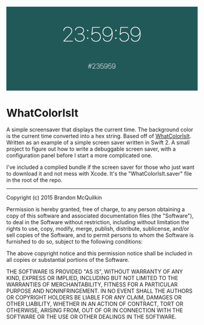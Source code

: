 ![banner](banner.png)

WhatColorIsIt
=============

A simple screensaver that displays the current time. The background color is the current time converted into a hex string. Based off of [WhatColorIsIt](http://whatcolourisit.scn9a.org). Written as an example of a simple screen saver written in Swift 2. A small project to figure out how to write a debuggable screen saver, with a configuration panel before I start a more complicated one.

I've included a complied bundle if the screen saver for those who just want to download it and not mess with Xcode. It's the "WhatColorIsIt.saver" file in the root of the repo.

------

Copyright (c) 2015 Brandon McQuilkin

Permission is hereby granted, free of charge, to any person obtaining a copy of this software and associated documentation files (the "Software"), to deal in the Software without restriction, including without limitation the rights to use, copy, modify, merge, publish, distribute, sublicense, and/or sell copies of the Software, and to permit persons to whom the Software is furnished to do so, subject to the following conditions:

The above copyright notice and this permission notice shall be included in all copies or substantial portions of the Software.

THE SOFTWARE IS PROVIDED "AS IS", WITHOUT WARRANTY OF ANY KIND, EXPRESS OR
IMPLIED, INCLUDING BUT NOT LIMITED TO THE WARRANTIES OF MERCHANTABILITY,
FITNESS FOR A PARTICULAR PURPOSE AND NONINFRINGEMENT. IN NO EVENT SHALL THE AUTHORS OR COPYRIGHT HOLDERS BE LIABLE FOR ANY CLAIM, DAMAGES OR OTHER
LIABILITY, WHETHER IN AN ACTION OF CONTRACT, TORT OR OTHERWISE, ARISING FROM, OUT OF OR IN CONNECTION WITH THE SOFTWARE OR THE USE OR OTHER DEALINGS IN
THE SOFTWARE.